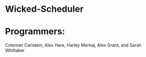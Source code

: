 # Wicked-Scheduler
# Programmers:
  Coleman Carlstein, Alex Hare, Harley Merkaj, Alex Grant, and Sarah Whittaker
